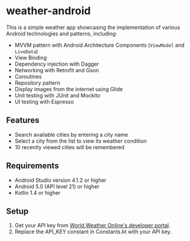 # weather-android
This is a simple weather app showcasing the implementation of 
various Android technologies and patterns, including:
- MVVM pattern with Android Architecture Components 
  (`ViewModel` and `LiveData`)
- View Binding
- Dependency injection with Dagger
- Networking with Retrofit and Gson
- Coroutines
- Repository pattern
- Display images from the internet using Glide
- Unit testing with JUnit and Mockito
- UI testing with Espresso

## Features
- Search available cities by entering a city name
- Select a city from the list to view its weather condition
- 10 recently viewed cities will be remembered

## Requirements
- Android Studio version 4.1.2 or higher
- Android 5.0 (API level 21) or higher
- Kotlin 1.4 or higher

## Setup
1. Get your API key from [World Weather Online's developer portal](https://www.worldweatheronline.com/developer/).
2. Replace the API_KEY constant in Constants.kt with your API key.